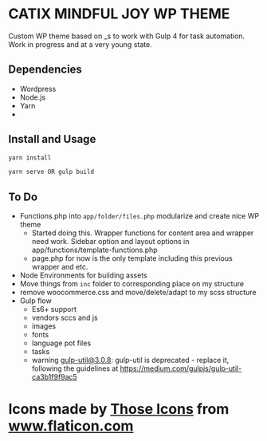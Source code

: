 # CATIX MINDFUL JOY WP THEME

Custom WP theme based on _s to work with Gulp 4 for task automation. Work in progress and at a very young state.

## Dependencies

* Wordpress
* Node.js
* Yarn
* 

## Install and Usage

```bash
yarn install
```

```bash
yarn serve OR gulp build
```

## To Do

* Functions.php into `app/folder/files.php` modularize and create nice WP theme
  * Started doing this. Wrapper functions for content area and wrapper need work. Sidebar option and layout options in app/functions/template-functions.php
  * page.php for now is the only template including this previous wrapper and etc.
* Node Environments for building assets
* Move things from `inc` folder to corresponding place on my structure
* remove woocommerce.css and move/delete/adapt to my scss structure
* Gulp flow
  * Es6+ support
  * vendors sccs and js
  * images
  * fonts
  * language pot files
  * tasks
  * warning gulp-util@3.0.8: gulp-util is deprecated - replace it, following the guidelines at https://medium.com/gulpjs/gulp-util-ca3b1f9f9ac5

# Icons made by <a href="https://www.flaticon.com/authors/those-icons" title="Those Icons">Those Icons</a> from <a href="https://www.flaticon.com/" title="Flaticon"> www.flaticon.com</a>
